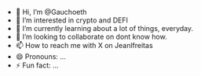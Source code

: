 - 👋 Hi, I’m @Gauchoeth
- 👀 I’m interested in crypto and DEFI
- 🌱 I’m currently learning about a lot of things, everyday.
- 💞️ I’m looking to collaborate on dont know how.
- 📫 How to reach me with X on Jeanlfreitas
- 😄 Pronouns: ...
- ⚡ Fun fact: ...

<!---
Gauchoeth/Gauchoeth is a ✨ special ✨ repository because its `README.md` (this file) appears on your GitHub profile.
You can click the Preview link to take a look at your changes.
--->
